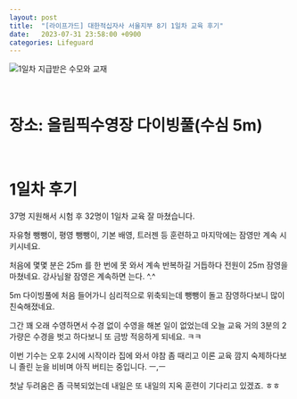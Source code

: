 ```yaml
---
layout: post
title:  "[라이프가드] 대한적십자사 서울지부 8기 1일차 교육 후기"
date:   2023-07-31 23:58:00 +0900
categories: Lifeguard
---
```


![1일차 지급받은 수모와 교재](https://github.com/neoroman/neoroman.github.io/raw/_site/assets/images/lifeguard/Lifeguard-day1.jpg)


<BR />

# 장소: 올림픽수영장 다이빙풀(수심 5m)

<BR />

# 1일차 후기

37명 지원해서 시험 후 32명이 1일차 교육 잘 마쳤습니다. 

자유형 뺑뺑이, 평영 뺑뺑이, 기본 배영, 트러젠 등 훈련하고 마지막에는 잠영만 계속 시키시네요. 

처음에 몇몇 분은 25m 를 한 번에 못 와서 계속 반복하길 거듭하다 전원이 25m 잠영을 마쳤네요.  강사님왈 잠영은 계속하면 는다. ^.^

5m 다이빙풀에 처음 들어가니 심리적으로 위축되는데 뺑뺑이 돌고 잠영하다보니 많이 친숙해졌네요. 

그간 꽤 오래 수영하면서 수경 없이 수영을 해본 일이 없었는데 오늘 교육 거의 3분의 2가량은 수경을 벗고 하다보니 또 금방 적응하게 되네요. ㅋㅋ

이번 기수는 오후 2시에 시작이라 집에 와서 야참 좀 때리고 이론 교육 깜지 숙제하다보니 졸린 눈을 비비며 아직 버티는 중입니다. ㅡ,ㅡ

첫날 두려움은 좀 극복되었는데 내일은 또 내일의 지옥 훈련이 기다리고 있겠죠. ㅎㅎ

